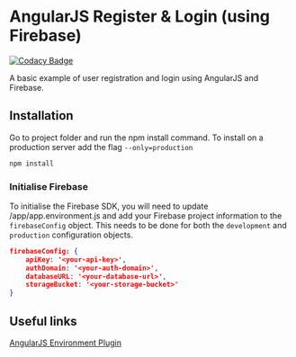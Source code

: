 # AngularJS Register & Login (using Firebase)

[![Codacy Badge](https://api.codacy.com/project/badge/Grade/0bb79778c6d749e98976b15a86789eb9)](https://www.codacy.com/app/andrewdyer/angularjs-register-login?utm_source=github.com&utm_medium=referral&utm_content=andrewdyer/angularjs-register-login&utm_campaign=badger)

A basic example of user registration and login using AngularJS and Firebase.

## Installation

Go to project folder and run the npm install command. To install on a production server add the flag `--only=production`

```bash
npm install
```

### Initialise Firebase

To initialise the Firebase SDK, you will need to update /app/app.environment.js and add your Firebase project information to the `firebaseConfig` object. This needs to be done for both the `development` and `production` configuration objects.

```json
firebaseConfig: {
    apiKey: '<your-api-key>',
    authDomain: '<your-auth-domain>',
    databaseURL: '<your-database-url>',
    storageBucket: '<your-storage-bucket>'
}
```

## Useful links
[AngularJS Environment Plugin](https://github.com/juanpablob/angular-environment)
